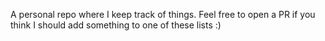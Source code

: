 A personal repo where I keep track of things. Feel free to open a PR if you think I should add something to one of these lists :)

